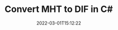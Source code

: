 ---
############################# Static ############################
layout: "auto-gen-conversion"
date: 2022-03-01T15:12:22
draft: false
otherformats: bmp doc docm docx dot dotm dotx epub gif ico jpeg jpg md odt ott pdf png psd rtf tex tif tiff txt xps
breadcrumb: MHT to DIF in C#

############################# Head ############################
head_title: "MHT to DIF Converter in C#"
head_description: "Convert MHT to DIF in .NET using a few lines of code. Use the GroupDocs Document Conversion API to convert over 160 file formats."

############################# Header ############################
title: "Convert MHT to DIF in C#"
description: "MHT to DIF conversion with a few lines of .NET code"
bg_image: "https://cms.admin.containerize.com/templates/aspose/App_Themes/V3/images/bg/header1.png"
bg_overlay: false
button:
    enable: true

############################# SubMenu ############################
submenu:
    enable: true

    left:
        img_alt: "GroupDocs.Conversion for .NET"
        image: "https://cms.admin.containerize.com/templates/groupdocs/images/product-logos/90x90-noborder/groupdocs-conversion-net.png"
        product: "GroupDocs.Conversion"
        platform: ".NET"

    

############################# About ############################
about:
    enable: true
    title: "About GroupDocs.Conversion для .NET API"
    content: |
        [GroupDocs.Conversion for .NET](https://products.groupdocs.com/conversion/net/) can be used to convert Microsoft Word, Excel, PowerPoint, PDF, Visio and other formats. GroupDocs.Conversion is a standalone API that is suitable for back-end and internal systems where high performance is required. It does not depend on any software such as Microsoft or Open Office.
    

overview:
    enable: true
    content: |
        Convert your MHT files to DIF in .NET easily. You can use just a couple of C# code lines in any platform of your choice like - Windows, Linux, macOS.
        You can try MHT to DIF conversion for free and evaluate conversion results quality.
        Along with simple file conversion scenarios you can try more advanced options for loading source MHT file and for saving output DIF result. 
        
        For example, for the source MHT file you may use the following load options:

        * auto-detect file format;
        * specify password for protected files (if file format supports it);
        * replace missing fonts to preserve document appearance.
        
        There are also advanced convert options for the DIF file:

        * convert specific document page or page range;
        * add a watermark to the converted DIF file.

        Once conversion is completed you can save your DIF file to the local file path or any third-party storage like FTP, Amazon S3, Google Drive, Dropbox etc.
        Please note - to convert MHT to DIF there is no need for any additional software installed - like MS Office, Open Office, Adobe Acrobat Reader etc. 


############################# Steps ############################
steps:
    enable: true
    title_left: "Steps to convert MHT to DIF in C#"
    content_left: |
        [GroupDocs.Conversion](https://products.groupdocs.com/conversion/net/) makes it easy for developers to convert a MHT file to DIF with a few lines of code.

        * Create an instance of the Converter class and provide the file MHT with the full path
        * Create and set ConvertOptions for DIF type.
        * Call the Converter.Convert method and pass the full path and format (DIF) as a parameter
        
    title_right: "System Requirements"
    content_right: |
        Basic conversion with GroupDocs.Conversion for .NET can be done in just a few simple steps. Our APIs are supported on all major platforms and operating systems. Before executing the code below, make sure you have the following prerequisites installed on your system.

        * Operating systems: Microsoft Windows, Linux, MacOS
        * Development environments: Microsoft Visual Studio, Xamarin, MonoDevelop
        * Frameworks: .NET Framework, .NET Standard, .NET Core, Mono
        * Get the latest GroupDocs.Conversion for .NET from [Nuget](https://www.nuget.org/packages/groupdocs.conversion)
        
    code: |
        ```cs
        // Load MHT file
        var converter = new GroupDocs.Conversion.Converter("template.mht");
        // Set conversion parameters for DIF format
        var convertOptions = converter.GetPossibleConversions()["dif"].ConvertOptions;
        // Convert to DIF format
        converter.Convert("output.dif", convertOptions);        
        ```
        
demos:
    enable: true
    title: "MHT to DIF Live Demo"
    content: |
       Convert MHT to DIF now by visiting the [GroupDocs.Conversion App](https://products.groupdocs.app/conversion/family) website. Online demo has the following advantages
          

more_formats:
    enable: true
    title: "Other supported transformations MHT"
    content: "You can also convert MHT to many other file formats. Please see the list below."
       
       
back_to_top:
    enable: true
---